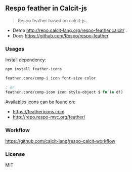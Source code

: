
Respo feather in Calcit-js
----

> Respo feather based on calcit-js.

* Demo http://repo.calcit-lang.org/respo-feather.calcit/ .
* Docs https://github.com/Respo/respo-feather

### Usages

Install dependency:

```bash
npm install feather-icons
```

```clojure
feather.core/comp-i icon font-size color

; or
feather.core/comp-icon icon style-object $ fn (e d!)
```

Availables icons can be found on:

* https://feathericons.com
* http://repo.respo-mvc.org/feather/

### Workflow

https://github.com/calcit-lang/respo-calcit-workflow

### License

MIT
